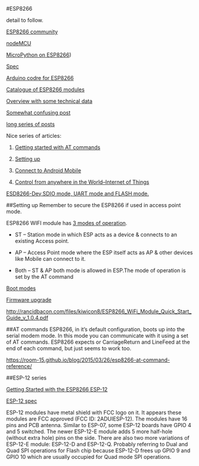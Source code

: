 #ESP8266

detail to follow.


[ESP8266 community](http://www.esp8266.com/)

[nodeMCU](http://nodemcu.com/index_en.html)

[MicroPython on ESP8266](https://learn.adafruit.com/building-and-running-micropython-on-the-esp8266))

[Spec](https://www.adafruit.com/images/product-files/2471/0A-ESP8266__Datasheet__EN_v4.3.pdf)

[Arduino codre for ESP8266](https://github.com/esp8266/Arduino)

[Catalogue of ESP8266 modules](http://www.happybison.com/reviews/esp8266-based-esp-modules-10/)

[Overview with some technical data](https://nurdspace.nl/ESP8266)

[Somewhat confusing post](http://www.instructables.com/id/ESP8266-based-web-configurable-wifi-general-purpos-1/)

[long series of posts](http://horaciobouzas.com/)



Nice series of articles:  

1. [Getting started with AT commands](https://alselectro.wordpress.com/2015/05/05/wifi-module-esp8266-1-getting-started-with-at-commands/)

2. [Setting up](https://alselectro.wordpress.com/2015/05/13/wifi-module-esp8266-2-tcp-client-server-mode/)

3. [Connect to Android Mobile](https://alselectro.wordpress.com/2015/05/13/wi-fi-module-esp8266-3-connect-to-android-mobile/)

4. [Control from anywhere in the World–Internet of Things](https://alselectro.wordpress.com/2015/05/31/wi-fi-module-esp8266-4-control-from-anywhere-in-the-worldinternet-of-things/)


[ESD8266-Dev,SDIO mode, UART mode and FLASH 
mode.](https://www.olimex.com/Products/IoT/MOD-WIFI-ESP8266-DEV/resources/MOD-WIFI-ESP8266-DEV_jumper_reference.pdf)




##Setting up
Remember to secure the ESP8266 if used in access point mode.

ESP8266 WIFI module has [3 modes of operation](https://alselectro.wordpress.com/2015/05/13/wifi-module-esp8266-2-tcp-client-server-mode/).

- ST  – Station mode in which ESP acts as a device & connects to an existing Access point.

- AP – Access Point mode where the ESP itself acts as AP & other devices like Mobile can connect to it.

- Both – ST & AP both mode is allowed in ESP.The mode of operation is set by the AT command


[Boot modes](https://github.com/esp8266/esp8266-wiki/wiki/Boot-Process)

[Firmware upgrade](https://alselectro.wordpress.com/2015/07/28/esp8266-wifi-firmware-upgrading/#comment-1506)


http://rancidbacon.com/files/kiwicon8/ESP8266_WiFi_Module_Quick_Start_Guide_v_1.0.4.pdf

##AT commands
ESP8266, in it’s default configuration, boots up into the serial modem mode. In this mode you can communicate with it using a set of AT commands.  ESP8266 expects <CR><LF> or CarriageReturn and LineFeed at the end of each command, but just<CR> seems to work too.


https://room-15.github.io/blog/2015/03/26/esp8266-at-command-reference/



##ESP-12 series

[Getting Started with the ESP8266 ESP-12](http://www.instructables.com/id/Getting-Started-with-the-ESP8266-ESP-12/?ALLSTEPS)

[ESP-12 spec](https://www.mikrocontroller.net/attachment/243558/fcc_11.pdf)

ESP-12 modules have metal shield with FCC logo on it. It appears these modules are FCC approved (FCC ID: 2ADUIESP-12). The modules have 16 pins and PCB antenna. Similar to ESP-07, some ESP-12 boards have GPIO 4 and 5 switched.  The newer ESP-12-E module adds 5 more half-hole (without extra hole) pins on the side. There are also two more variations of ESP-12-E module: ESP-12-D and ESP-12-Q. Probably referring to Dual and Quad SPI operations for Flash chip because ESP-12-D frees up GPIO 9 and GPIO 10 which are usually occupied for Quad mode SPI operations.